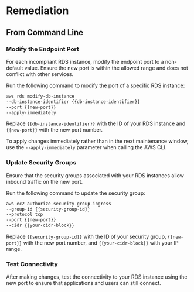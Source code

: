 # Remediation

## From Command Line

### Modify the Endpoint Port

For each incompliant RDS instance, modify the endpoint port to a non-default value. Ensure the new port is within the allowed range and does not conflict with other services.

Run the following command to modify the port of a specific RDS instance:

```sh
aws rds modify-db-instance 
--db-instance-identifier {{db-instance-identifier}}
--port {{new-port}} 
--apply-immediately
```

Replace `{{db-instance-identifier}}` with the ID of your RDS instance and `{{new-port}}` with the new port number.

To apply changes immediately rather than in the next maintenance window, use the `--apply-immediately` parameter when calling the AWS CLI.

### Update Security Groups

Ensure that the security groups associated with your RDS instances allow inbound traffic on the new port.

Run the following command to update the security group:

```sh
aws ec2 authorize-security-group-ingress 
--group-id {{security-group-id}} 
--protocol tcp 
--port {{new-port}} 
--cidr {{your-cidr-block}}
```

Replace `{{security-group-id}}` with the ID of your security group, `{{new-port}}` with the new port number, and `{{your-cidr-block}}` with your IP range.

### Test Connectivity

After making changes, test the connectivity to your RDS instance using the new port to ensure that applications and users can still connect.
